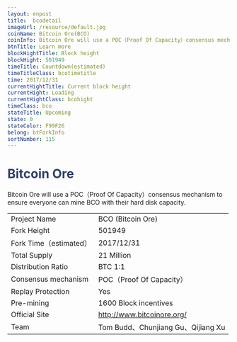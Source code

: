 ```yaml
---
layout: enpost
title:  bcodetail
imageUrl: /resource/default.jpg
coinName: Bitcoin Ore(BCO)
coinInfo: Bitcoin Ore will use a POC（Proof Of Capacity）consensus mechanism to ensure everyone can mine BCO with their hard disk capacity.
btnTitle: Learn more
blockHightTitle: Block height
blockHight: 501949
timeTitle: Countdown(estimated)
timeTitleClass: bcotimetitle
time: 2017/12/31
currentHightTitle: Current block height
currentHight: Loading
currentHightClass: bcohight
timeClass: bco
stateTitle: Upcoming
state: 0
stateColor: F99F26
belong: btForkInfo
sortNumber: 115
---
```

<h1 style="color: #2F416A">Bitcoin Ore</h1>
<p>Bitcoin Ore will use a POC（Proof Of Capacity）consensus mechanism to ensure everyone can mine BCO with their hard disk capacity.
</p>
<table class="center">
  <tbody>
    <tr>
        <td class="tablehalf">Project Name</td>
        <td class="tablehalf">BCO (Bitcoin Ore)</td>
    </tr>
    <tr>
        <td>Fork Height</td>
        <td>501949</td>
    </tr>
    <tr>
        <td>Fork Time（estimated）</td>
        <td>2017/12/31</td>
    </tr>
    <tr>
        <td>Total Supply</td>
        <td>21 Million</td>
    </tr>
    <tr>
        <td>Distribution Ratio</td>
        <td>BTC 1:1</td>
    </tr>
    <tr>
        <td>Consensus mechanism</td>
        <td>POC（Proof Of Capacity）</td>
    </tr>
    <tr>
        <td>Replay Protection</td>
        <td>Yes</td>
    </tr>
    <tr>
        <td>Pre-mining</td>
        <td>1600 Block incentives</td>
    </tr>
    <tr>
        <td>Official Site</td>
        <td><a href="http://www.bitcoinore.org/" target="_blank">http://www.bitcoinore.org/</a></td>
    </tr>
    <tr>
        <td>Team</td>
        <td>Tom Budd、Chunjiang Gu、Qijiang Xu</td>
    </tr>
  </tbody>
</table>